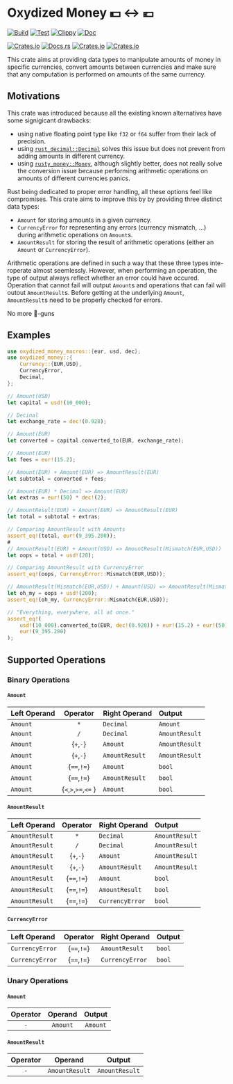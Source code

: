 # Oxydized Money 💵 ↔ 💶

[![Build](https://github.com/meuter/oxydized-money-rs/actions/workflows/build.yml/badge.svg)](https://github.com/meuter/oxydized-money-rs/actions/workflows/build.yml)
[![Test](https://github.com/meuter/oxydized-money-rs/actions/workflows/test.yml/badge.svg)](https://github.com/meuter/oxydized-money-rs/actions/workflows/test.yml)
[![Clippy](https://github.com/meuter/oxydized-money-rs/actions/workflows/clippy.yml/badge.svg)](https://github.com/meuter/oxydized-money-rs/actions/workflows/clippy.yml)
[![Doc](https://github.com/meuter/oxydized-money-rs/actions/workflows/docs.yml/badge.svg)](https://github.com/meuter/oxydized-money-rs/actions/workflows/docs.yml)

[![Crates.io](https://img.shields.io/crates/v/oxydized-money)](https://crates.io/crates/oxydized-money)
[![Docs.rs](https://docs.rs/oxydized-money/badge.svg)](https://docs.rs/oxydized-money)
[![Crates.io](https://img.shields.io/crates/d/oxydized-money)](https://crates.io/crates/oxydized-money)
[![Crates.io](https://img.shields.io/crates/l/oxydized-money)](https://github.com/meuter/oxydized-money-rs/blob/main/LICENSE)


This crate aims at providing data types to manipulate amounts 
of money in specific currencies, convert amounts between currencies 
and make sure that any computation is performed on amounts of the same
currency.

## Motivations

This crate was introduced because all the existing known alternatives 
have some signigicant drawbacks:

- using native floating point type like `f32` or `f64` suffer from their lack 
  of precision.
- using [`rust_decimal::Decimal`](https://crates.io/crates/rust_decimal) solves
  this issue but does not prevent from adding amounts in different currency.
- using [`rusty_money::Money`](https://crates.io/crates/rusty-money), although slightly
  better, does not really solve the conversion issue because performing arithmetic
  operations on amounts of different currencies panics. 

Rust being dedicated to proper error handling, all these options feel like 
compromises. This crate aims to improve this by by providing three distinct 
data types:

- `Amount` for storing amounts in a given currency. 
- `CurrencyError` for representing any errors (currency mismatch, ...) during 
  arithmetic operations on `Amount`s.
- `AmountResult` for storing the result of arithmetic operations 
  (either an `Amount` or `CurrencyError`).

Arithmetic operations are defined in such a way that these three types
inte-roperate almost seemlessly. However, when performing an operation, 
the type of output always reflect whether an error could have occured.
Operation that cannot fail will output `Amount`s and operations that 
can fail will outout `AmountResult`s. Before getting at the underlying
`Amount`, `AmountResult`s need to be properly checked for errors.

No more 🦶-guns

## Examples

```rust
use oxydized_money_macros::{eur, usd, dec};
use oxydized_money::{
    Currency::{EUR,USD},
    CurrencyError,
    Decimal,
};

// Amount(USD)
let capital = usd!(10_000);

// Decinal
let exchange_rate = dec!(0.928);

// Amount(EUR)
let converted = capital.converted_to(EUR, exchange_rate);

// Amount(EUR)
let fees = eur!(15.2);

// Amount(EUR) + Amount(EUR) => AmountResult(EUR)
let subtotal = converted + fees;

// Amount(EUR) * Decimal => Amount(EUR)
let extras = eur!(50) * dec!(2);

// AmountResult(EUR) + Amount(EUR) => AmountResult(EUR)
let total = subtotal + extras;

// Comparing AmountResult with Amounts
assert_eq!(total, eur!(9_395.200));
#
// AmountResult(EUR) + Amount(USD) => AmountResult(Mismatch(EUR,USD))
let oops = total + usd!(20);

// Comparing AmountResult with CurrencyError
assert_eq!(oops, CurrencyError::Mismatch(EUR,USD));

// AmountResult(Mismatch(EUR,USD)) + Amount(USD) => AmountResult(Mismatch(EUR,USD))
let oh_my = oops + usd!(200);
assert_eq!(oh_my, CurrencyError::Mismatch(EUR,USD));

// "Everything, everywhere, all at once."
assert_eq!(
    usd!(10_000).converted_to(EUR, dec!(0.928)) + eur!(15.2) + eur!(50)*dec!(2),
    eur!(9_395.200)
);
```



## Supported Operations 

### Binary Operations

#### `Amount`

| Left Operand    | Operator             | Right Operand   |     Output     |
|:----------------|:--------------------:|:----------------|:---------------|
| `Amount`        | `*`                  | `Decimal`       | `Amount`       |
| `Amount`        | `/`                  | `Decimal`       | `AmountResult` |
| `Amount`        | {`+`,`-`}            | `Amount`        | `AmountResult` |
| `Amount`        | {`+`,`-`}            | `AmountResult`  | `AmountResult` |
| `Amount`        | {`==`,`!=`}          | `Amount`        | `bool`         |
| `Amount`        | {`==`,`!=`}          | `AmountResult`  | `bool`         |
| `Amount`        | {`<`,`>`,`>=`,`<=` } | `Amount`        | `bool`         |

#### `AmountResult`

| Left Operand    | Operator             | Right Operand   |     Output     |
|:----------------|:--------------------:|:----------------|:---------------|
| `AmountResult`  | `*`                  | `Decimal`       | `AmountResult` |
| `AmountResult`  | `/`                  | `Decimal`       | `AmountResult` |
| `AmountResult`  | {`+`,`-`}            | `Amount`        | `AmountResult` |
| `AmountResult`  | {`+`,`-`}            | `AmountResult`  | `AmountResult` |
| `AmountResult`  | {`==`,`!=`}          | `Amount`        | `bool`         |
| `AmountResult`  | {`==`,`!=`}          | `AmountResult`  | `bool`         |
| `AmountResult`  | {`==`,`!=`}          | `CurrencyError` | `bool`         |

#### `CurrencyError` 

| Left Operand    | Operator             | Right Operand   |     Output     |
|:----------------|:--------------------:|:----------------|:---------------|
| `CurrencyError` | {`==`,`!=`}          | `AmountResult`  | `bool`         |
| `CurrencyError` | {`==`,`!=`}          | `CurrencyError` | `bool`         |


### Unary Operations

#### `Amount`

| Operator  |     Operand     |     Output     |
|:---------:|:---------------:|:--------------:|
| `-`       | `Amount`        | `Amount`       |


#### `AmountResult`

| Operator  |     Operand     |     Output     |
|:---------:|:---------------:|:--------------:|
| `-`       | `AmountResult`  | `AmountResult` |

